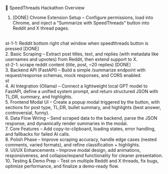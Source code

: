 🚀 SpeedThreads Hackathon Overview

1. [DONE] Chrome Extension Setup – Configure permissions, load into Chrome, and inject a “Summarize with SpeedThreads” button into Reddit and X thread pages.
<br>
st-1-1: Reddit bottom right chat window when speedthreads button is pressed [DONE]
<br>
2. Basic Scraping – Extract post titles, text, and replies (with metadata like usernames and upvotes) from Reddit, then extend support to X.
<br>
st-2-1: scrape reddit content (title, post, ~20 replies) [DONE]
<br>
3. Backend API (FastAPI) – Build a simple /summarize endpoint with request/response schemas, mock responses, and CORS enabled.
<br>
st
<br>
4. AI Integration (Ollama) – Connect a lightweight local GPT model to FastAPI, define a unified system prompt, and return structured JSON with TL;DR, summary, and highlights.
<br>
5. Frontend Modal UI – Create a popup modal triggered by the button, with sections for post type, TL;DR, bullet summary, and highlights (best answer, controversial, funny).
<br>
6. Data Flow Wiring – Send scraped data to the backend, parse the JSON response, and dynamically render summaries in the modal.
<br>
7. Core Features – Add copy-to-clipboard, loading states, error handling, and fallbacks for failed AI calls.
<br>
8. Polish Phase – Improve scraping accuracy, handle edge cases (nested comments, varied formats), and refine classification + highlights.
<br>
9. UI/UX Enhancements – Improve modal design, add animations, responsiveness, and collapse/expand functionality for cleaner presentation.
<br>
10. Testing & Demo Prep – Test on multiple Reddit and X threads, fix bugs, optimize performance, and finalize a demo-ready flow.